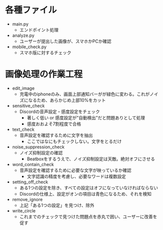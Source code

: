 # 各種ファイル
- main.py
  - エンドポイント処理
- analyze.py
  - ユーザーが提出した画像が、スマホかPCか確認
- mobile_check.py
  - スマホ版に対するチェック

# 画像処理の作業工程
- edit_image
  - 充電中のiphoneのみ、画面上部通知バーがが緑色に変わる。これがノイズになるため、あらかじめ上部10%をカット
- sensitive_check
  - Discordの音声設定・感度設定をチェック
    - 著しく低い or 感度設定が"自動検出"だと問題ありとして処理
    - 感度おおよそ7割程度で合格
- text_check
  - 音声設定を確認するために文字を抽出
    - ここではなにもチェックしない。文字をとるだけ
- noise_suppression_check
  - ノイズ抑制設定の確認
    - Beatboxをするうえで、ノイズ抑制設定は天敵。絶対オフにさせる
- word_contain_check
  - 音声設定を確認するために必要な文字が映っているか確認
    - 文字認識の精度を考慮し、必要なワードは複数設定
- setting_off_check
  - ある1つの設定を除き、すべての設定はオフになっていなければならない
  - Discordの仕様上、設定がオンの項目は青色になるため、それを検知
- remove_ignore
  - 上記「ある1つの設定」を見つけ、除外
- write_circle
  - これまでのチェックで見つけた問題点を赤丸で囲い、ユーザーに改善を促す
